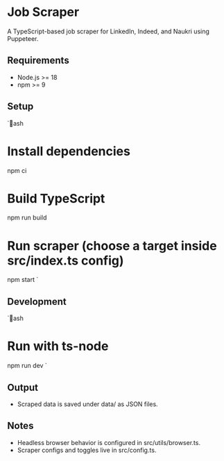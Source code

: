 # Job Scraper

A TypeScript-based job scraper for LinkedIn, Indeed, and Naukri using Puppeteer.

## Requirements
- Node.js >= 18
- npm >= 9

## Setup
`ash
# Install dependencies
npm ci

# Build TypeScript
npm run build

# Run scraper (choose a target inside src/index.ts config)
npm start
`

## Development
`ash
# Run with ts-node
npm run dev
`

## Output
- Scraped data is saved under data/ as JSON files.

## Notes
- Headless browser behavior is configured in src/utils/browser.ts.
- Scraper configs and toggles live in src/config.ts.

